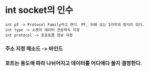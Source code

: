 # int socket의 인수
    int pf -> Protocol Family라고 한다. PF_ 뒤에 오는 5가지의 방식이 있다.
    int type -> 소켓의 데이터 전송박식 지정
    int protocol -> 포로토콜 정보 지정

### 주소 지정 메소드 -> 바인드

### 포트는 용도애 따라 나뉘어지고 데이터를 어디에다 쓸지 결정한다.

